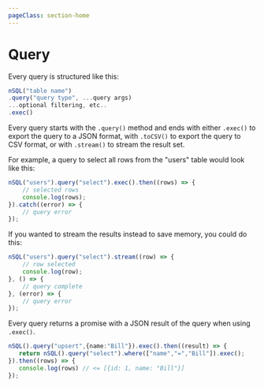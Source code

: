```yaml
---
pageClass: section-home
---
```


# Query

Every query is structured like this:

```typescript
nSQL("table name")
.query("query type", ...query args)
...optional filtering, etc..
.exec()
```

Every query starts with the `.query()` method and ends with either `.exec()` to export the query to a JSON format, with `.toCSV()` to export the query to CSV format, or with `.stream()` to stream the result set.

For example, a query to select all rows from the "users" table would look like this:

```typescript
nSQL("users").query("select").exec().then((rows) => {
    // selected rows
    console.log(rows);
}).catch((error) => {
    // query error
});
```

If you wanted to stream the results instead to save memory, you could do this:

```typescript
nSQL("users").query("select").stream((row) => {
    // row selected
    console.log(row);
}, () => {
    // query complete
}, (error) => {
    // query error
});
```

Every query returns a promise with a JSON result of the query when using `.exec()`.

```typescript
nSQL().query("upsert",{name:"Bill"}).exec().then((result) => {
   return nSQL().query("select").where(["name","=","Bill"]).exec();
}).then((rows) => {
   console.log(rows) // <= [{id: 1, name: "Bill"}]
});
```